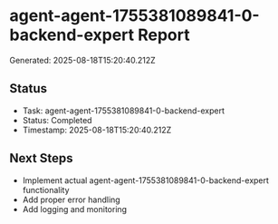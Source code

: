 # agent-agent-1755381089841-0-backend-expert Report

Generated: 2025-08-18T15:20:40.212Z

## Status
- Task: agent-agent-1755381089841-0-backend-expert
- Status: Completed
- Timestamp: 2025-08-18T15:20:40.212Z

## Next Steps
- Implement actual agent-agent-1755381089841-0-backend-expert functionality
- Add proper error handling
- Add logging and monitoring
